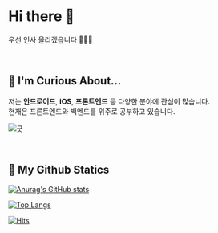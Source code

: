 # Hi there 👋
우선 인사 올리겠읍니다 🙇🏻‍♀️

 <br/>
 
## 📢 I'm Curious About...
저는 **안드로이드**, **iOS**, **프론트엔드** 등 다양한 분야에 관심이 많습니다.  
현재은 프론트엔드와 백엔드를 위주로 공부하고 있습니다.

![굿](https://file.mk.co.kr/meet/neds/2015/09/image_readtop_2015_891935_14423221542127136.jpg)

 <br/>
 
 ## 🔎 My Github Statics
 
[![Anurag's GitHub stats](https://github-readme-stats.vercel.app/api?username=KHyoseon&show_icons=true&locale=kr&hide=stars)](https://github.com/anuraghazra/github-readme-stats)
  
[![Top Langs](https://github-readme-stats.vercel.app/api/top-langs/?username=KHyoseon&layout=compact)](https://github.com/anuraghazra/github-readme-stats)
<!--show_icons=true&title_color=F0FFFF&text_color=F0FFFF&icon_color=00CED1&bg_color=00CED1,7FFFD4,00BFFF,4169E1-->
[![Hits](https://hits.seeyoufarm.com/api/count/incr/badge.svg?url=https%3A%2F%2Fgithub.com%2Fmadplay)](http://hits.seeyoufarm.com)
